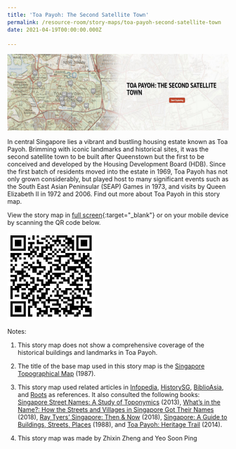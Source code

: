 ```yaml
---
title: 'Toa Payoh: The Second Satellite Town'
permalink: /resource-room/story-maps/toa-payoh-second-satellite-town
date: 2021-04-19T00:00:00.000Z

---
```



<img src="/images/storymap-image-toa-payoh.JPG" alt="storymap-image-toa-payoh"/>

In central Singapore lies a vibrant and bustling housing estate known as Toa Payoh. Brimming with iconic landmarks and historical sites, it was the second satellite town to be built after Queenstown but the first to be conceived and developed by the Housing Development Board (HDB). Since the first batch of residents moved into the estate in 1969, Toa Payoh has not only grown considerably, but played host to many significant events such as the South East Asian Peninsular (SEAP) Games in 1973, and visits by Queen Elizabeth II in 1972 and 2006. Find out more about Toa Payoh in this story map.

View the story map in [full screen](https://uploads.knightlab.com/storymapjs/04f5c05311b7e48aadefd0cdd269c308/toa-payoh/index.html){:target="_blank"} or on your mobile device by scanning the QR code below.

<img src="/images/qr-code-storymap-toa-payoh-first-housing-estate-by-hdb.png" alt="qr-code-storymap-toa-payoh-first-housing-estate-by-hdb" style="width:200px;" />

Notes:

1. This story map does not show a comprehensive coverage of the historical buildings and landmarks in Toa Payoh.

2. The title of the base map used in this story map is the [Singapore Topographical Map]( https://www.nas.gov.sg/archivesonline/maps_building_plans/record-details/fb66894d-115c-11e3-83d5-0050568939ad) (1987).

3. This story map used related articles in [Infopedia](https://eresources.nlb.gov.sg/infopedia/), [HistorySG](http://eresources.nlb.gov.sg/history), [BiblioAsia](https://www.nlb.gov.sg/Browse/BiblioAsia.aspx), and [Roots](https://www.roots.sg/) as references. It also consulted the following books: [Singapore Street Names: A Study of Toponymics](https://eservice.nlb.gov.sg/item_holding.aspx?bid=200123850) (2013), [What’s in the Name?: How the Streets and Villages in Singapore Got Their Names](https://eservice.nlb.gov.sg/item_holding.aspx?bid=202924449) (2018), [Ray Tyers’ Singapore: Then & Now](https://eservice.nlb.gov.sg/item_holding.aspx?bid=203784837) (2018), [Singapore: A Guide to Buildings, Streets, Places](http://eservice.nlb.gov.sg/item_holding.aspx?bid=4712298) (1988), and [Toa Payoh: Heritage Trail](http://eservice.nlb.gov.sg/item_holding.aspx?bid=201167484) (2014).
4. This story map was made by Zhixin Zheng and Yeo Soon Ping
